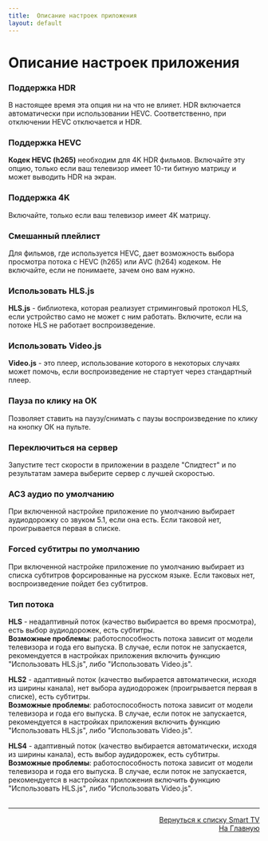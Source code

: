 ```yaml
---
title:  Описание настроек приложения
layout: default
---
```


# Описание настроек приложения

### Поддержка HDR
В настоящее время эта опция ни на что не влияет. HDR включается автоматически при использовании HEVC. Соответственно, при отключении HEVC отключается и HDR.

### Поддержка HEVC
**Кодек HEVC (h265)** необходим для 4K HDR фильмов. Включайте эту опцию, только если ваш телевизор имеет 10-ти битную матрицу и может выводить HDR на экран.

### Поддержка 4K
Включайте, только если ваш телевизор имеет 4K матрицу.

### Смешанный плейлист
Для фильмов, где используется HEVC, дает возможность выбора просмотра потока с HEVC (h265) или AVC (h264) кодеком. Не включайте, если не понимаете, зачем оно вам нужно.

### Использовать HLS.js
**HLS.js** - библиотека, которая реализует стриминговый протокол HLS, если устройство само не может c ним работать. Включите, если на потоке HLS не работает воспроизведение.

### Использовать Video.js
**Video.js** - это плеер, использование которого в некоторых случаях может помочь, если воспроизведение не стартует через стандартный плеер.

### Пауза по клику на ОК
Позволяет ставить на паузу/снимать с паузы воспроизведение по клику на кнопку ОК на пульте.

### Переключиться на сервер
Запустите тест скорости в приложении в разделе "Спидтест" и по результатам замера выберите сервер с лучшей скоростью.

### AC3 аудио по умолчанию
При включенной настройке приложение по умолчанию выбирает аудиодорожку со звуком 5.1, если она есть. Если таковой нет, проигрывается первая в списке.

### Forced субтитры по умолчанию
При включенной настройке приложение по умолчанию выбирает из списка субтитров форсированные на русском языке. Если таковых нет, воспроизведение пойдет без субтитров.

### Тип потока
**HLS** - неадаптивный поток (качество выбирается во время просмотра), есть выбор аудиодорожек, есть субтитры.  
**Возможные проблемы**: работоспособность потока зависит от модели телевизора и года его выпуска. В случае, если поток не запускается, рекомендуется в настройках приложения включить функцию "Использовать HLS.js", либо "Использовать Video.js".

**HLS2** - адаптивный поток (качество выбирается автоматически, исходя из ширины канала), нет выбора аудиодорожек (проигрывается первая в списке), есть субтитры.  
**Возможные проблемы**: работоспособность потока зависит от модели телевизора и года его выпуска. В случае, если поток не запускается, рекомендуется в настройках приложения включить функцию "Использовать HLS.js", либо "Использовать Video.js".

**HLS4** - адаптивный поток (качество выбирается автоматически, исходя из ширины канала), есть выбор аудидорожек, есть субтитры.  
**Возможные проблемы**: работоспособность потока зависит от модели телевизора и года его выпуска. В случае, если поток не запускается, рекомендуется в настройках приложения включить функцию "Использовать HLS.js", либо "Использовать Video.js".<br><br>



---
<p align="right"><a href="https://lazykpub.github.io/Lazykpub/pages/smarttv">Вернуться к списку Smart TV</a><br>
<a href="https://lazykpub.github.io/Lazykpub">На Главную</a></p>
